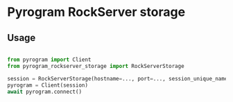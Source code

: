 Pyrogram RockServer storage
======================

Usage
-----

```python

from pyrogram import Client
from pyrogram_rockserver_storage import RockServerStorage

session = RockServerStorage(hostname=..., port=..., session_unique_name=..., save_user_peers=...)
pyrogram = Client(session)
await pyrogram.connect()

```